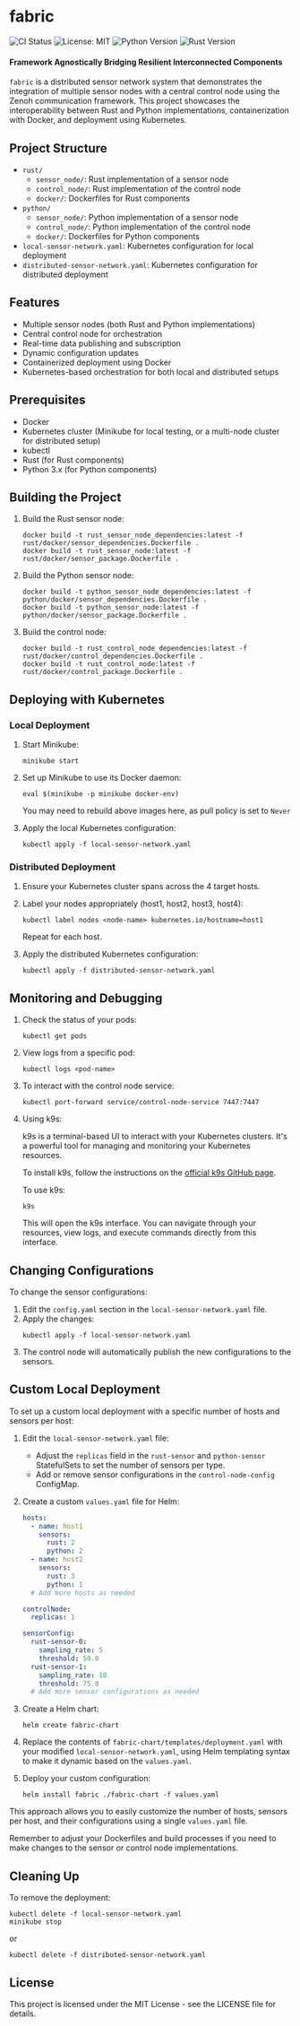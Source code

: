 # fabric

![CI Status](https://github.com/varunkamath/fabric/workflows/CI%20%2F%20CD/badge.svg)
![License: MIT](https://img.shields.io/badge/License-MIT-yellow.svg)
![Python Version](https://img.shields.io/badge/python-3.12.5-blue.svg)
![Rust Version](https://img.shields.io/badge/rust-1.80.1-orange.svg)

#### Framework Agnostically Bridging Resilient Interconnected Components

`fabric` is a distributed sensor network system that demonstrates the integration of multiple sensor nodes with a central control node using the Zenoh communication framework. This project showcases the interoperability between Rust and Python implementations, containerization with Docker, and deployment using Kubernetes.

## Project Structure

- `rust/`
  - `sensor_node/`: Rust implementation of a sensor node
  - `control_node/`: Rust implementation of the control node
  - `docker/`: Dockerfiles for Rust components
- `python/`
  - `sensor_node/`: Python implementation of a sensor node
  - `control_node/`: Python implementation of the control node
  - `docker/`: Dockerfiles for Python components
- `local-sensor-network.yaml`: Kubernetes configuration for local deployment
- `distributed-sensor-network.yaml`: Kubernetes configuration for distributed deployment

## Features

- Multiple sensor nodes (both Rust and Python implementations)
- Central control node for orchestration
- Real-time data publishing and subscription
- Dynamic configuration updates
- Containerized deployment using Docker
- Kubernetes-based orchestration for both local and distributed setups

## Prerequisites

- Docker
- Kubernetes cluster (Minikube for local testing, or a multi-node cluster for distributed setup)
- kubectl
- Rust (for Rust components)
- Python 3.x (for Python components)

## Building the Project

1. Build the Rust sensor node:

   ```
   docker build -t rust_sensor_node_dependencies:latest -f rust/docker/sensor_dependencies.Dockerfile .
   docker build -t rust_sensor_node:latest -f rust/docker/sensor_package.Dockerfile .
   ```

2. Build the Python sensor node:

   ```
   docker build -t python_sensor_node_dependencies:latest -f python/docker/sensor_dependencies.Dockerfile .
   docker build -t python_sensor_node:latest -f python/docker/sensor_package.Dockerfile .
   ```

3. Build the control node:
   ```
   docker build -t rust_control_node_dependencies:latest -f rust/docker/control_dependencies.Dockerfile .
   docker build -t rust_control_node:latest -f rust/docker/control_package.Dockerfile .
   ```

## Deploying with Kubernetes

### Local Deployment

1. Start Minikube:

   ```
   minikube start
   ```

2. Set up Minikube to use its Docker daemon:

   ```
   eval $(minikube -p minikube docker-env)
   ```

   You may need to rebuild above images here, as pull policy is set to `Never`

3. Apply the local Kubernetes configuration:

   ```
   kubectl apply -f local-sensor-network.yaml
   ```

### Distributed Deployment

1. Ensure your Kubernetes cluster spans across the 4 target hosts.

2. Label your nodes appropriately (host1, host2, host3, host4):

   ```
   kubectl label nodes <node-name> kubernetes.io/hostname=host1
   ```

   Repeat for each host.

3. Apply the distributed Kubernetes configuration:

   ```
   kubectl apply -f distributed-sensor-network.yaml
   ```

## Monitoring and Debugging

1. Check the status of your pods:

   ```
   kubectl get pods
   ```

2. View logs from a specific pod:

   ```
   kubectl logs <pod-name>
   ```

3. To interact with the control node service:

   ```
   kubectl port-forward service/control-node-service 7447:7447
   ```

4. Using k9s:

   k9s is a terminal-based UI to interact with your Kubernetes clusters. It's a powerful tool for managing and monitoring your Kubernetes resources.

   To install k9s, follow the instructions on the [official k9s GitHub page](https://github.com/derailed/k9s).

   To use k9s:

   ```
   k9s
   ```

   This will open the k9s interface. You can navigate through your resources, view logs, and execute commands directly from this interface.

## Changing Configurations

To change the sensor configurations:

1. Edit the `config.yaml` section in the `local-sensor-network.yaml` file.
2. Apply the changes:
   ```
   kubectl apply -f local-sensor-network.yaml
   ```
3. The control node will automatically publish the new configurations to the sensors.

## Custom Local Deployment

To set up a custom local deployment with a specific number of hosts and sensors per host:

1. Edit the `local-sensor-network.yaml` file:

   - Adjust the `replicas` field in the `rust-sensor` and `python-sensor` StatefulSets to set the number of sensors per type.
   - Add or remove sensor configurations in the `control-node-config` ConfigMap.

2. Create a custom `values.yaml` file for Helm:

   ```yaml
   hosts:
     - name: host1
       sensors:
         rust: 2
         python: 2
     - name: host2
       sensors:
         rust: 3
         python: 1
     # Add more hosts as needed

   controlNode:
     replicas: 1

   sensorConfig:
     rust-sensor-0:
       sampling_rate: 5
       threshold: 50.0
     rust-sensor-1:
       sampling_rate: 10
       threshold: 75.0
     # Add more sensor configurations as needed
   ```

3. Create a Helm chart:

   ```
   helm create fabric-chart
   ```

4. Replace the contents of `fabric-chart/templates/deployment.yaml` with your modified `local-sensor-network.yaml`, using Helm templating syntax to make it dynamic based on the `values.yaml`.

5. Deploy your custom configuration:

   ```
   helm install fabric ./fabric-chart -f values.yaml
   ```

This approach allows you to easily customize the number of hosts, sensors per host, and their configurations using a single `values.yaml` file.

Remember to adjust your Dockerfiles and build processes if you need to make changes to the sensor or control node implementations.

## Cleaning Up

To remove the deployment:

```
kubectl delete -f local-sensor-network.yaml
minikube stop
```

or

```
kubectl delete -f distributed-sensor-network.yaml
```

## License

This project is licensed under the MIT License - see the LICENSE file for details.
